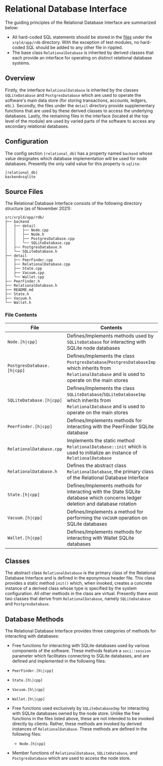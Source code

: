 # Relational Database Interface

The guiding principles of the Relational Database Interface are summarized below:

* All hard-coded SQL statements should be stored in the [files](#source-files) under the `xrpld/app/rdb` directory. With the exception of test modules, no hard-coded SQL should be added to any other file in rippled.
* The base class `RelationalDatabase` is inherited by derived classes that each provide an interface for operating on distinct relational database systems.

## Overview

Firstly, the interface `RelationalDatabase` is inherited by the classes `SQLiteDatabase` and `PostgresDatabase` which are used to operate the software's main data store (for storing transactions, accounts, ledgers, etc.). Secondly, the files under the `detail` directory provide supplementary functions that are used by these derived classes to access the underlying databases. Lastly, the remaining files in the interface (located at the top level of the module) are used by varied parts of the software to access any secondary relational databases.

## Configuration

The config section `[relational_db]` has a property named `backend` whose value designates which database implementation will be used for node databases. Presently the only valid value for this property is `sqlite`:

```
[relational_db]
backend=sqlite
```

## Source Files

The Relational Database Interface consists of the following directory structure (as of November 2021):

```
src/xrpld/app/rdb/
├── backend
│   ├── detail
│   │   ├── Node.cpp
│   │   ├── Node.h
│   │   ├── PostgresDatabase.cpp
│   │   └── SQLiteDatabase.cpp
│   ├── PostgresDatabase.h
│   └── SQLiteDatabase.h
├── detail
│   ├── PeerFinder.cpp
│   ├── RelationalDatabase.cpp
│   ├── State.cpp
│   ├── Vacuum.cpp
│   └── Wallet.cpp
├── PeerFinder.h
├── RelationalDatabase.h
├── README.md
├── State.h
├── Vacuum.h
└── Wallet.h
```

### File Contents
| File        | Contents    |
| ----------- | ----------- |
| `Node.[h\|cpp]` | Defines/Implements methods used by `SQLiteDatabase` for interacting with SQLite node databases|
| <nobr>`PostgresDatabase.[h\|cpp]`</nobr> | Defines/Implements the class `PostgresDatabase`/`PostgresDatabaseImp` which inherits from `RelationalDatabase` and is used to operate on the main stores |
|`SQLiteDatabase.[h\|cpp]`| Defines/Implements the class `SQLiteDatabase`/`SQLiteDatabaseImp` which inherits from `RelationalDatabase` and is used to operate on the main stores |
| `PeerFinder.[h\|cpp]` | Defines/Implements methods for interacting with the PeerFinder SQLite database |
|`RelationalDatabase.cpp`| Implements the static method `RelationalDatabase::init` which is used to initialize an instance of `RelationalDatabase` |
| `RelationalDatabase.h` | Defines the abstract class `RelationalDatabase`, the primary class of the Relational Database Interface |
| `State.[h\|cpp]` | Defines/Implements methods for interacting with the State SQLite database which concerns ledger deletion and database rotation |
| `Vacuum.[h\|cpp]` | Defines/Implements a method for performing the `VACUUM` operation on SQLite databases |
| `Wallet.[h\|cpp]` | Defines/Implements methods for interacting with Wallet SQLite databases |

## Classes

The abstract class `RelationalDatabase` is the primary class of the Relational Database Interface and is defined in the eponymous header file. This class  provides a static method `init()` which, when invoked, creates a concrete instance of a derived class whose type is specified by the system configuration. All other methods in the class are virtual. Presently there exist two classes that derive from `RelationalDatabase`, namely `SQLiteDatabase` and `PostgresDatabase`.

## Database Methods

The Relational Database Interface provides three categories of methods for interacting with databases:

* Free functions for interacting with SQLite databases used by various components of the software. These methods feature a `soci::session` parameter which facilitates connecting to SQLite databases, and are defined and implemented in the following files:

 * `PeerFinder.[h\|cpp]`
 * `State.[h\|cpp]`
 * `Vacuum.[h\|cpp]`
 * `Wallet.[h\|cpp]`


* Free functions used exclusively by `SQLiteDatabaseImp` for interacting with  SQLite databases owned by the node store. Unlike the free functions in the files listed above, these are not intended to be invoked directly by clients. Rather, these methods are invoked by derived instances of `RelationalDatabase`. These methods are defined in the following files:

  * `Node.[h|cpp]`


* Member functions of `RelationalDatabase`, `SQLiteDatabase`, and `PostgresDatabase` which are used to access the node store.
